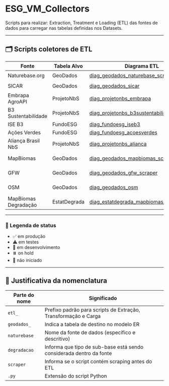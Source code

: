 # ESG_VM_Collectors

Scripts para realizar: Extraction, Treatment e Loading (ETL) das fontes de dados para carregar nas tabelas definidas nos Datasets.

---

## 🗂️ Scripts coletores de ETL

| Fonte                  | Tabela Alvo       | Diagrama ETL                                                                  | Script Python                                                                      | Status             |
|------------------------|-------------------|-------------------------------------------------------------------------------|-------------------------------------------------------------------------------------|--------------------|
| Naturebase.org         | GeoDados          | [diag_geodados_naturebase_scraper](./diag_geodados_naturebase_scraper.md)   | [etl_geodados_naturebase_scraper.py](./etl_geodados_naturebase_scraper.py)       | ⏸️ on hold         |
| SICAR                  | GeoDados          | [diag_geodados_sicar](./diag_geodados_sicar.md)                             | [etl_geodados_sicar.py](./etl_geodados_sicar.py)                                 | ⏸️ on hold         |
| Embrapa AgroAPI        | ProjetoNbS        | [diag_projetonbs_embrapa](./diag_projetonbs_embrapa.md)                     | [etl_projetonbs_embrapa.py](./etl_projetonbs_embrapa.py)                         | 🚫 não iniciado    |
| B3 Sustentabilidade    | ProjetoNbS        | [diag_projetonbs_b3sustentabilidade](./diag_projetonbs_b3sustentabilidade.md)| [etl_projetonbs_b3sustentabilidade.py](./etl_projetonbs_b3sustentabilidade.py)   | 🚫 não iniciado    |
| ISE B3                 | FundoESG          | [diag_fundoesg_iseb3](./diag_fundoesg_iseb3.md)                             | [etl_fundoesg_iseb3.py](./etl_fundoesg_iseb3.py)                                 | 🚫 não iniciado    |
| Ações Verdes           | FundoESG          | [diag_fundoesg_acoesverdes](./diag_fundoesg_acoesverdes.md)                 | [etl_fundoesg_acoesverdes.py](./etl_fundoesg_acoesverdes.py)                     | 🚫 não iniciado    |
| Aliança Brasil NbS     | ProjetoNbS        | [diag_projetonbs_alianca](./diag_projetonbs_alianca.md)                     | [etl_projetonbs_alianca.py](./etl_projetonbs_alianca.py)                         | 🚫 não iniciado    |
| MapBiomas              | GeoDados          | [diag_geodados_mapbiomas_scraper](./diag_geodados_mapbiomas_scraper.md)     | [etl_geodados_mapbiomas_scraper.py](./etl_geodados_mapbiomas_scraper.py)         | 🚧 em desenvolvimento |
| GFW                    | GeoDados          | [diag_geodados_gfw_scraper](./diag_geodados_gfw_scraper.md)                 | [etl_geodados_gfw_scraper.py](./etl_geodados_gfw_scraper.py)                     | 🚧 em desenvolvimento |
| OSM                    | GeoDados          | [diag_geodados_osm](./diag_geodados_osm.md)                                 | [etl_geodados_osm.py](./etl_geodados_osm.py)                                     | 🚧 em desenvolvimento |
| MapBiomas Degradação   | EstatDegrada      | [diag_estatdegrada_mapbiomas_degradacao](./diag_estatdegrada_mapbiomas_degradacao.md) | [etl_estatdegrada_mapbiomas_degradacao.py](./etl_estatdegrada_mapbiomas_degradacao.py) | ⚠️ em testes       |

---

### 🔖 Legenda de status

- ✅ em produção
- ⚠️ em testes
- 🚧 em desenvolvimento
- ⏸️ on hold
- 🚫 não iniciado

---

## 🧩 Justificativa da nomenclatura

| Parte do nome   | Significado                                                                 |
|------------------|------------------------------------------------------------------------------|
| `etl_`           | Prefixo padrão para scripts de Extração, Transformação e Carga              |
| `geodados_`      | Indica a tabela de destino no modelo ER                                     |
| `naturebase`     | Nome da fonte de dados (específico e descritivo)                            |
| `degradacao`     | Informa que tipo de sub-base está sendo considerada dentro da fonte
| `scraper`        | Informa se o script contém scraping antes do ETL                            |
| `.py`            | Extensão do script Python                                                   |

